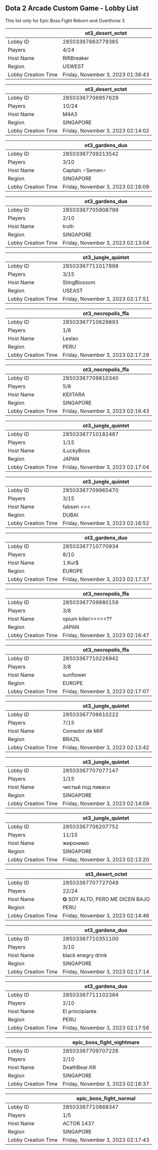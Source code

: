 ## Dota 2 Arcade Custom Game - Lobby List

This list only for Epic Boss Fight Reborn and Overthrow 3

|  | ot3_desert_octet |
| ------ | ------ |
| Lobby ID | 28503367663779365 |
| Players | 4/24 |
| Host Name | RiftBreaker |
| Region | USWEST |
| Lobby Creation Time | Friday, November 3, 2023 01:38:43 |


|  | ot3_desert_octet |
| ------ | ------ |
| Lobby ID | 28503367706957629 |
| Players | 10/24 |
| Host Name | M4A3 |
| Region | SINGAPORE |
| Lobby Creation Time | Friday, November 3, 2023 02:14:02 |


|  | ot3_gardens_duo |
| ------ | ------ |
| Lobby ID | 28503367709213542 |
| Players | 3/10 |
| Host Name | Captain ♂Semen♂ |
| Region | SINGAPORE |
| Lobby Creation Time | Friday, November 3, 2023 02:16:09 |


|  | ot3_gardens_duo |
| ------ | ------ |
| Lobby ID | 28503367705908799 |
| Players | 2/10 |
| Host Name | truth |
| Region | SINGAPORE |
| Lobby Creation Time | Friday, November 3, 2023 02:13:04 |


|  | ot3_jungle_quintet |
| ------ | ------ |
| Lobby ID | 28503367711017898 |
| Players | 3/15 |
| Host Name | StingBlossom |
| Region | USEAST |
| Lobby Creation Time | Friday, November 3, 2023 02:17:51 |


|  | ot3_necropolis_ffa |
| ------ | ------ |
| Lobby ID | 28503367710629893 |
| Players | 1/8 |
| Host Name | Leslao |
| Region | PERU |
| Lobby Creation Time | Friday, November 3, 2023 02:17:29 |


|  | ot3_necropolis_ffa |
| ------ | ------ |
| Lobby ID | 28503367709810340 |
| Players | 5/8 |
| Host Name | KEIITARA |
| Region | SINGAPORE |
| Lobby Creation Time | Friday, November 3, 2023 02:16:43 |


|  | ot3_jungle_quintet |
| ------ | ------ |
| Lobby ID | 28503367710182487 |
| Players | 1/15 |
| Host Name | iLuckyBoss |
| Region | JAPAN |
| Lobby Creation Time | Friday, November 3, 2023 02:17:04 |


|  | ot3_jungle_quintet |
| ------ | ------ |
| Lobby ID | 28503367709965470 |
| Players | 3/15 |
| Host Name | fabsen <>< |
| Region | DUBAI |
| Lobby Creation Time | Friday, November 3, 2023 02:16:52 |


|  | ot3_gardens_duo |
| ------ | ------ |
| Lobby ID | 28503367710770934 |
| Players | 8/10 |
| Host Name | 1.Kur$ |
| Region | EUROPE |
| Lobby Creation Time | Friday, November 3, 2023 02:17:37 |


|  | ot3_necropolis_ffa |
| ------ | ------ |
| Lobby ID | 28503367709880159 |
| Players | 3/8 |
| Host Name | opium killer>>>><?? |
| Region | JAPAN |
| Lobby Creation Time | Friday, November 3, 2023 02:16:47 |


|  | ot3_necropolis_ffa |
| ------ | ------ |
| Lobby ID | 28503367710226942 |
| Players | 3/8 |
| Host Name | sunflower |
| Region | EUROPE |
| Lobby Creation Time | Friday, November 3, 2023 02:17:07 |


|  | ot3_jungle_quintet |
| ------ | ------ |
| Lobby ID | 28503367706610222 |
| Players | 7/15 |
| Host Name | Comedor de MilF |
| Region | BRAZIL |
| Lobby Creation Time | Friday, November 3, 2023 02:13:42 |


|  | ot3_jungle_quintet |
| ------ | ------ |
| Lobby ID | 28503367707077147 |
| Players | 1/15 |
| Host Name | чистый под пивасн |
| Region | SINGAPORE |
| Lobby Creation Time | Friday, November 3, 2023 02:14:09 |


|  | ot3_jungle_quintet |
| ------ | ------ |
| Lobby ID | 28503367706207752 |
| Players | 11/15 |
| Host Name | жиронимо |
| Region | SINGAPORE |
| Lobby Creation Time | Friday, November 3, 2023 02:13:20 |


|  | ot3_desert_octet |
| ------ | ------ |
| Lobby ID | 28503367707727049 |
| Players | 22/24 |
| Host Name | ✪ SOY ALTO, PERO ME DICEN BAJO |
| Region | PERU |
| Lobby Creation Time | Friday, November 3, 2023 02:14:46 |


|  | ot3_gardens_duo |
| ------ | ------ |
| Lobby ID | 28503367710351100 |
| Players | 3/10 |
| Host Name | black enegry drink |
| Region | SINGAPORE |
| Lobby Creation Time | Friday, November 3, 2023 02:17:14 |


|  | ot3_gardens_duo |
| ------ | ------ |
| Lobby ID | 28503367711102384 |
| Players | 2/10 |
| Host Name | El principiante |
| Region | PERU |
| Lobby Creation Time | Friday, November 3, 2023 02:17:56 |


|  | epic_boss_fight_nightmare |
| ------ | ------ |
| Lobby ID | 28503367709707226 |
| Players | 2/10 |
| Host Name | DeathBear.KR |
| Region | SINGAPORE |
| Lobby Creation Time | Friday, November 3, 2023 02:16:37 |


|  | epic_boss_fight_normal |
| ------ | ------ |
| Lobby ID | 28503367710868347 |
| Players | 1/5 |
| Host Name | ACTOR 1437 |
| Region | SINGAPORE |
| Lobby Creation Time | Friday, November 3, 2023 02:17:43 |


